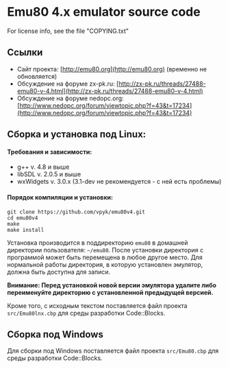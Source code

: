 # Emu80 4.x emulator source code

For license info, see the file "COPYING.txt"

## Ссылки
* Сайт проекта: [http://emu80.org](http://emu80.org) (временно не обновляется)
* Обсуждение на форуме zx-pk.ru: [http://zx-pk.ru/threads/27488-emu80-v-4.html](http://zx-pk.ru/threads/27488-emu80-v-4.html)
* Обсуждение на форуме nedopc.org: [http://www.nedopc.org/forum/viewtopic.php?f=43&t=17234](http://www.nedopc.org/forum/viewtopic.php?f=43&t=17234)

## Сборка и установка под Linux:

#### Требования и зависимости:
* g++ v. 4.8 и выше
* libSDL v. 2.0.5 и выше
* wxWidgets v. 3.0.x (3.1-dev не рекомендуется - с ней есть проблемы)

#### Порядок компиляции и установки:
    git clone https://github.com/vpyk/emu80v4.git
    cd emu80v4    
    make
    make install

Установка производится в поддиректорию `emu80` в домашней директории пользователя: `~/emu80`. После установки директория с программой может быть перемещена в любое другое место. Для нормальной работы директория, в которую установлен эмулятор, должна быть доступна для записи.

**Внимание: Перед установкой новой версии эмулятора удалите либо переименуйте директорию с установленной предыдущей версией.**

Кроме того, с исходным текстом поставляется файл проекта `src/Emu80lnx.cbp` для среды разработки Code::Blocks.

## Сборка под Windows

Для сборки под Windows поставляется файл проекта `src/Emu80.cbp` для среды разработки Code::Blocks.
